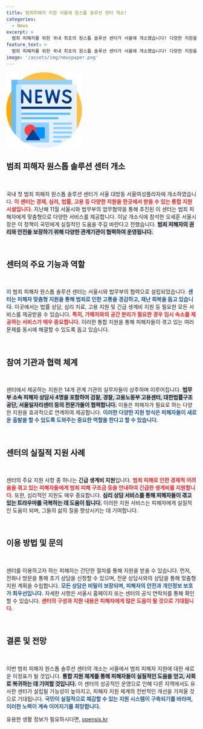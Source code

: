 ```yaml
---
title: 범죄피해자 지원 서울에 원스톱 솔루션 센터 개소!
categories:
  - News
excerpt: >
  범죄 피해자를 위한 국내 최초의 원스톱 솔루션 센터가 서울에 개소했습니다! 다양한 지원을 제공하는 이 센터는 법률, 고용, 심리 상담을 아우르며, 피해자 맞춤형 서비스를 선보입니다. 궁금증을 자극하는 이 혁신적인 공간에 대해 알아보세요!
feature_text: >
  범죄 피해자를 위한 국내 최초의 원스톱 솔루션 센터가 서울에 개소했습니다! 다양한 지원을 제공하는 이 센터는 법률, 고용, 심리 상담을 아우르며, 피해자 맞춤형 서비스를 선보입니다. 궁금증을 자극하는 이 혁신적인 공간에 대해 알아보세요!
image: '/assets/img/newspaper.png'
---
```


<p><img src="/assets/img/newspaper.png" alt="kimp 속보" /></p>

<h2 data-ke-size="size26">범죄 피해자 원스톱 솔루션 센터 개소</h2>

<p data-ke-size="size16">&nbsp;</p>

<p>국내 첫 범죄 피해자 원스톱 솔루션 센터가 서울 대방동 서울여성플라자에 개소하였습니다. <b><span style="color: #ee2323;">이 센터는 경제, 심리, 법률, 고용 등 다양한 지원을 한곳에서 받을 수 있는 통합 지원 시설입니다.</span></b> 지난해 11월 서울시와 법무부의 업무협약을 통해 추진된 이 센터는 범죄 피해자에게 맞춤형으로 다양한 서비스를 제공합니다. 이날 개소식에 참석한 오세훈 서울시장은 이 정책이 국민에게 실질적인 도움을 주길 바란다고 전했습니다. <b><span style="background-color: #21538527;">범죄 피해자의 권리와 안전을 보장하기 위해 다양한 관계기관이 협력하여 운영됩니다.</span></b> </p>

<p data-ke-size="size16">&nbsp;</p>

<h2 data-ke-size="size26">센터의 주요 기능과 역할</h2>

<p data-ke-size="size16">&nbsp;</p>

<p>이 범죄 피해자 원스톱 솔루션 센터는 서울시와 법무부의 협력으로 설립되었습니다. <b><span style="color: #1a5490;">센터는 피해자 맞춤형 지원을 통해 범죄로 인한 고통을 경감하고, 재난 회복을 돕고 있습니다.</span></b> 이곳에서는 법률 상담, 심리 치료, 고용 지원 및 긴급 생계비 지원 등 필요한 모든 서비스를 제공받을 수 있습니다. <b><span style="color: #ee2323;">특히, 가해자와의 공간 분리가 필요한 경우 임시 숙소를 제공하는 서비스가 매우 중요합니다.</span></b> 이러한 통합 지원을 통해 피해자들이 겪고 있는 여러 문제를 동시에 해결할 수 있도록 돕고 있습니다.</p>

<p data-ke-size="size16">&nbsp;</p>

<h2 data-ke-size="size26">참여 기관과 협력 체계</h2>

<p data-ke-size="size16">&nbsp;</p>

<p>센터에서 제공하는 지원은 14개 관계 기관의 실무자들이 상주하며 이루어집니다. <b><span style="background-color: #21538527;">법무부 소속 피해자 상담사 4명을 포함하여 검찰, 경찰, 고용노동부 고용센터, 대한법률구조공단, 서울일자리센터 등의 전문가들이 협력합니다.</span></b> 이들은 피해자가 필요로 하는 다양한 지원을 효과적으로 연계하여 제공합니다. <b><span style="color: #1a5490;">이러한 다양한 지원 방식은 피해자들이 새로운 출발을 할 수 있도록 도와주는 중요한 역할을 한다고 할 수 있습니다.</span></b></p>

<p data-ke-size="size16">&nbsp;</p>

<h2 data-ke-size="size26">센터의 실질적 지원 사례</h2>

<p data-ke-size="size16">&nbsp;</p>

<p>센터의 주요 지원 사항 중 하나는 <strong>긴급 생계비 지원</strong>입니다. <b><span style="color: #ee2323;">범죄 피해로 인한 경제적 어려움을 겪고 있는 피해자들에게 범죄 피해 구조금 등을 안내하여 긴급한 생계비를 지원합니다.</span></b> 또한, 심리적인 지원도 매우 중요합니다. <b><span style="background-color: #21538527;">심리 상담 서비스를 통해 피해자들이 겪고 있는 트라우마를 극복하는 데 도움이 됩니다.</span></b> 이러한 지원 서비스는 피해자에게 실질적인 도움이 되며, 그들의 삶의 질을 향상시키는 데 기여합니다. </p>

<p data-ke-size="size16">&nbsp;</p>

<h2 data-ke-size="size26">이용 방법 및 문의</h2>

<p data-ke-size="size16">&nbsp;</p>

<p>센터를 이용하고자 하는 피해자는 간단한 절차를 통해 지원을 받을 수 있습니다. 먼저, 전화나 방문을 통해 초기 상담을 신청할 수 있으며, 전문 상담사와의 상담을 통해 맞춤형 지원 계획을 수립합니다. <b><span style="color: #1a5490;">모든 상담은 비밀이 보장되며, 피해자의 안전과 개인정보 보호가 최우선입니다.</span></b> 자세한 사항은 서울시 홈페이지 또는 센터의 공식 연락처를 통해 확인할 수 있습니다. <b><span style="color: #ee2323;">센터의 구성과 지원 내용은 피해자에게 많은 도움이 될 것으로 기대됩니다.</span></b></p>

<p data-ke-size="size16">&nbsp;</p>

<h2 data-ke-size="size26">결론 및 전망</h2>

<p data-ke-size="size16">&nbsp;</p>

<p>이번 범죄 피해자 원스톱 솔루션 센터의 개소는 서울에서 범죄 피해자 지원에 대한 새로운 이정표가 될 것입니다. <b><span style="background-color: #21538527;">통합 지원 체계를 통해 피해자들이 실질적인 도움을 얻고, 사회로 복귀하는 데 기여할 것입니다.</span></b> 이 센터의 성공적인 운영으로 인해 다른 지역에서도 유사한 센터가 설립될 가능성이 높아지고, 피해자 지원 체계의 전반적인 개선을 가져올 것으로 기대됩니다. <b><span style="color: #1a5490;">국민이 실질적으로 체감할 수 있는 지원 시스템이 구축되기를 바라며, 이러한 노력이 계속 이어지기를 희망합니다.</span></b></p>
유용한 생활 정보가 필요하시다면, <a href="https://opensis.kr" rel="dofollow">opensis.kr</a>


